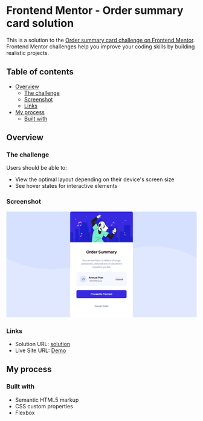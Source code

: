 # Frontend Mentor - Order summary card solution

This is a solution to the [Order summary card challenge on Frontend Mentor](https://www.frontendmentor.io/challenges/order-summary-component-QlPmajDUj). Frontend Mentor challenges help you improve your coding skills by building realistic projects.

## Table of contents

- [Overview](#overview)
  - [The challenge](#the-challenge)
  - [Screenshot](#screenshot)
  - [Links](#links)
- [My process](#my-process)
  - [Built with](#built-with)

## Overview

### The challenge

Users should be able to:

- View the optimal layout depending on their device's screen size
- See hover states for interactive elements

### Screenshot

![](./images/Order-summary.png)

### Links

- Solution URL: [solution](https://github.com/engatef2012/Order-summary-component)
- Live Site URL: [Demo](https://engatef2012.github.io/Order-summary-component/)

## My process

### Built with

- Semantic HTML5 markup
- CSS custom properties
- Flexbox

